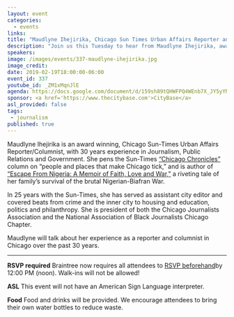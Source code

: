 ```yaml
---
layout: event
categories:
  - events
links:
title: "Maudlyne Ihejirika, Chicago Sun Times Urban Affairs Reporter and Columnist"
description: "Join us this Tuesday to hear from Maudlyne Ihejirika, award-winning Chicago Sun Times Urban Affairs reporter and columnist as she shares about her experience working in the journalism field in Chicago over the last 30 years."
speakers:
image: /images/events/337-maudlyne-ihejirika.jpg
image_credit:
date: 2019-02-19T18:00:00-06:00
event_id: 337
youtube_id: _ZM1xMqnJlE
agenda: https://docs.google.com/document/d/159sh89tQHWFPQ4WEnb7X_JY5yYNaKoEgLM57BtQic2U/edit
sponsor: <a href='https://www.thecitybase.com'>CityBase</a>
asl_provided: false
tags:
 - journalism
published: true
---
```


Maudlyne Ihejirika is an award winning, Chicago Sun-Times Urban Affairs Reporter/Columnist, with 30 years experience in Journalism, Public Relations and Government. She pens the Sun-Times [“Chicago Chronicles”](https://chicago.suntimes.com/topic/chicago-chronicles/) column on “people and places that make Chicago tick,” and is author of [“Escape From Nigeria: A Memoir of Faith, Love and War,”](https://www.amazon.com/Escape-Nigeria-Memoir-Faith-Love/dp/156902488X) a riveting tale of her family’s survival of the brutal Nigerian-Biafran War.

In 25 years with the Sun-Times, she has served as assistant city editor and covered beats from crime and the inner city to housing and education, politics and philanthropy. She is president of both the Chicago Journalists Association and the National Association of Black Journalists Chicago Chapter.

Maudlyne will talk about her experience as a reporter and columnist in Chicago over the past 30 years. 

---

**RSVP required** Braintree now requires all attendees to [RSVP beforehand]({{site.rsvp_url}})by 12:00 PM (noon). Walk-ins will not be allowed!

**ASL** This event will not have an American Sign Language interpreter.

**Food** Food and drinks will be provided. We encourage attendees to bring their own water bottles to reduce waste.
